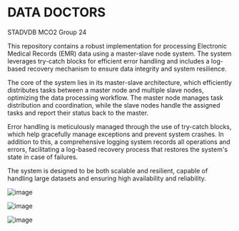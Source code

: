 # DATA DOCTORS
STADVDB MCO2 Group 24

This repository contains a robust implementation for processing Electronic Medical Records (EMR) data using a master-slave node system. The system leverages try-catch blocks for efficient error handling and includes a log-based recovery mechanism to ensure data integrity and system resilience.

The core of the system lies in its master-slave architecture, which efficiently distributes tasks between a master node and multiple slave nodes, optimizing the data processing workflow. The master node manages task distribution and coordination, while the slave nodes handle the assigned tasks and report their status back to the master.

Error handling is meticulously managed through the use of try-catch blocks, which help gracefully manage exceptions and prevent system crashes. In addition to this, a comprehensive logging system records all operations and errors, facilitating a log-based recovery process that restores the system's state in case of failures.

The system is designed to be both scalable and resilient, capable of handling large datasets and ensuring high availability and reliability.

![image](https://github.com/kennymkl/Data-Doctors/assets/64532697/f1741e90-7482-483a-b9d3-04b6af42438f)


![image](https://github.com/kennymkl/Data-Doctors/assets/64532697/c2ffa7fe-7b7e-4bb5-ae6c-b291b6f35286)


![image](https://github.com/kennymkl/Data-Doctors/assets/64532697/8bd202f9-1a19-401f-8e91-fce99d01d1a7)

